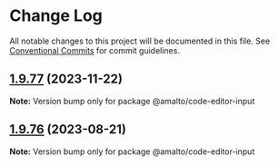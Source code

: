 # Change Log

All notable changes to this project will be documented in this file.
See [Conventional Commits](https://conventionalcommits.org) for commit guidelines.

## [1.9.77](https://github.com/amalto/platform6-ui-components/compare/@amalto/code-editor-input@1.9.76...@amalto/code-editor-input@1.9.77) (2023-11-22)

**Note:** Version bump only for package @amalto/code-editor-input

## [1.9.76](https://github.com/amalto/platform6-ui-components/compare/@amalto/code-editor-input@1.9.75...@amalto/code-editor-input@1.9.76) (2023-08-21)

**Note:** Version bump only for package @amalto/code-editor-input
